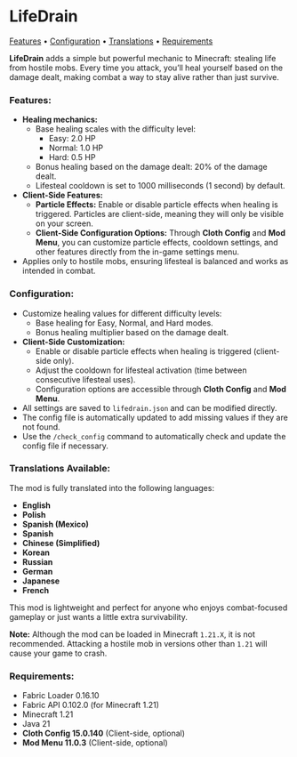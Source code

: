 # **LifeDrain**
[Features](#features) • [Configuration](#configuration) • [Translations](#translations-available) • [Requirements](#requirements)

**LifeDrain** adds a simple but powerful mechanic to Minecraft: stealing life from hostile mobs. Every time you attack, you’ll heal yourself based on the damage dealt, making combat a way to stay alive rather than just survive.

### Features:
- **Healing mechanics:**
    - Base healing scales with the difficulty level:
        - Easy: 2.0 HP
        - Normal: 1.0 HP
        - Hard: 0.5 HP
    - Bonus healing based on the damage dealt: 20% of the damage dealt.
    - Lifesteal cooldown is set to 1000 milliseconds (1 second) by default.
- **Client-Side Features:**
    - **Particle Effects:** Enable or disable particle effects when healing is triggered. Particles are client-side, meaning they will only be visible on your screen.
    - **Client-Side Configuration Options:** Through **Cloth Config** and **Mod Menu**, you can customize particle effects, cooldown settings, and other features directly from the in-game settings menu.
- Applies only to hostile mobs, ensuring lifesteal is balanced and works as intended in combat.

###  ️Configuration:
- Customize healing values for different difficulty levels:
    - Base healing for Easy, Normal, and Hard modes.
    - Bonus healing multiplier based on the damage dealt.
- **Client-Side Customization:**
    - Enable or disable particle effects when healing is triggered (client-side only).
    - Adjust the cooldown for lifesteal activation (time between consecutive lifesteal uses).
    - Configuration options are accessible through **Cloth Config** and **Mod Menu**.
- All settings are saved to `lifedrain.json` and can be modified directly.
- The config file is automatically updated to add missing values if they are not found.
- Use the `/check_config` command to automatically check and update the config file if necessary.

### Translations Available:
The mod is fully translated into the following languages:
- **English**
- **Polish**
- **Spanish (Mexico)**
- **Spanish**
- **Chinese (Simplified)**
- **Korean**
- **Russian**
- **German**
- **Japanese**
- **French**

This mod is lightweight and perfect for anyone who enjoys combat-focused gameplay or just wants a little extra survivability.

**Note:** Although the mod can be loaded in Minecraft `1.21.X`, it is not recommended. Attacking a hostile mob in versions other than `1.21` will cause your game to crash.

### Requirements:
- Fabric Loader 0.16.10
- Fabric API 0.102.0 (for Minecraft 1.21)
- Minecraft 1.21
- Java 21
- **Cloth Config 15.0.140** (Client-side, optional)
- **Mod Menu 11.0.3** (Client-side, optional)
